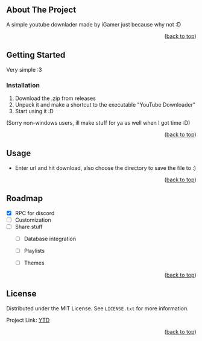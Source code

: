 <a name="readme-top"></a>


<!-- ABOUT THE PROJECT -->
## About The Project

A simple youtube downlader made by iGamer just because why not :D

<p align="right">(<a href="#readme-top">back to top</a>)</p>


## Getting Started

Very simple :3

### Installation

1. Download the .zip from releases
2. Unpack it and make a shortcut to the executable "YouTube Downloader"
3. Start using it :D

(Sorry non-windows users, ill make stuff for ya as well when I got time :D)

<p align="right">(<a href="#readme-top">back to top</a>)</p>



## Usage

- Enter url and hit download, also choose the directory to save the file to :)

<p align="right">(<a href="#readme-top">back to top</a>)</p>


## Roadmap

- [x] RPC for discord
- [ ] Customization
- [ ] Share stuff
    - [ ] Database integration
    - [ ] Playlists
    - [ ] Themes


<p align="right">(<a href="#readme-top">back to top</a>)</p>

## License

Distributed under the MIT License. See `LICENSE.txt` for more information.


Project Link: [YTD](https://github.com/iGamer2005/Youtube-Downloader/)

<p align="right">(<a href="#readme-top">back to top</a>)</p>
